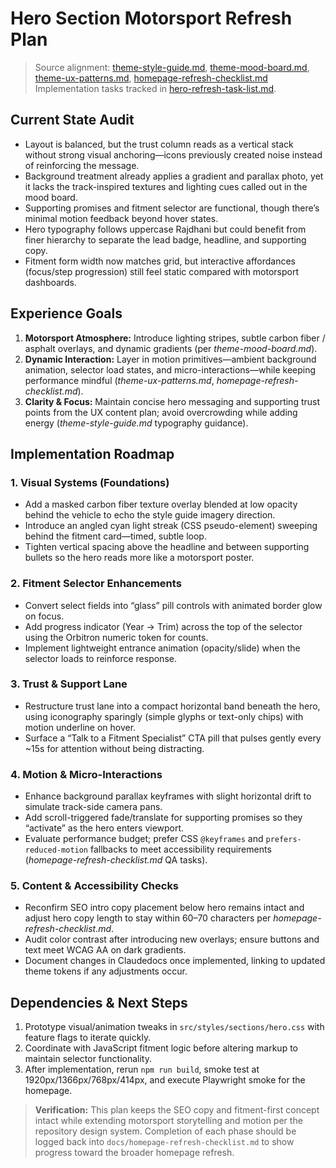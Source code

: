 # Hero Section Motorsport Refresh Plan

> Source alignment: [theme-style-guide.md](theme-style-guide.md), [theme-mood-board.md](theme-mood-board.md), [theme-ux-patterns.md](theme-ux-patterns.md), [homepage-refresh-checklist.md](homepage-refresh-checklist.md)  
> Implementation tasks tracked in [hero-refresh-task-list.md](hero-refresh-task-list.md).

## Current State Audit
- Layout is balanced, but the trust column reads as a vertical stack without strong visual anchoring—icons previously created noise instead of reinforcing the message.
- Background treatment already applies a gradient and parallax photo, yet it lacks the track-inspired textures and lighting cues called out in the mood board.
- Supporting promises and fitment selector are functional, though there’s minimal motion feedback beyond hover states.
- Hero typography follows uppercase Rajdhani but could benefit from finer hierarchy to separate the lead badge, headline, and supporting copy.
- Fitment form width now matches grid, but interactive affordances (focus/step progression) still feel static compared with motorsport dashboards.

## Experience Goals
1. **Motorsport Atmosphere:** Introduce lighting stripes, subtle carbon fiber / asphalt overlays, and dynamic gradients (per *theme-mood-board.md*).
2. **Dynamic Interaction:** Layer in motion primitives—ambient background animation, selector load states, and micro-interactions—while keeping performance mindful (*theme-ux-patterns.md*, *homepage-refresh-checklist.md*).
3. **Clarity & Focus:** Maintain concise hero messaging and supporting trust points from the UX content plan; avoid overcrowding while adding energy (*theme-style-guide.md* typography guidance).

## Implementation Roadmap

### 1. Visual Systems (Foundations)
- Add a masked carbon fiber texture overlay blended at low opacity behind the vehicle to echo the style guide imagery direction.
- Introduce an angled cyan light streak (CSS pseudo-element) sweeping behind the fitment card—timed, subtle loop.
- Tighten vertical spacing above the headline and between supporting bullets so the hero reads more like a motorsport poster.

### 2. Fitment Selector Enhancements
- Convert select fields into “glass” pill controls with animated border glow on focus.
- Add progress indicator (Year → Trim) across the top of the selector using the Orbitron numeric token for counts.
- Implement lightweight entrance animation (opacity/slide) when the selector loads to reinforce response.

### 3. Trust & Support Lane
- Restructure trust lane into a compact horizontal band beneath the hero, using iconography sparingly (simple glyphs or text-only chips) with motion underline on hover.
- Surface a “Talk to a Fitment Specialist” CTA pill that pulses gently every ~15s for attention without being distracting.

### 4. Motion & Micro-Interactions
- Enhance background parallax keyframes with slight horizontal drift to simulate track-side camera pans.
- Add scroll-triggered fade/translate for supporting promises so they “activate” as the hero enters viewport.
- Evaluate performance budget; prefer CSS `@keyframes` and `prefers-reduced-motion` fallbacks to meet accessibility requirements (*homepage-refresh-checklist.md* QA tasks).

### 5. Content & Accessibility Checks
- Reconfirm SEO intro copy placement below hero remains intact and adjust hero copy length to stay within 60–70 characters per *homepage-refresh-checklist.md*.
- Audit color contrast after introducing new overlays; ensure buttons and text meet WCAG AA on dark gradients.
- Document changes in Claudedocs once implemented, linking to updated theme tokens if any adjustments occur.

## Dependencies & Next Steps
1. Prototype visual/animation tweaks in `src/styles/sections/hero.css` with feature flags to iterate quickly.
2. Coordinate with JavaScript fitment logic before altering markup to maintain selector functionality.
3. After implementation, rerun `npm run build`, smoke test at 1920px/1366px/768px/414px, and execute Playwright smoke for the homepage.

> **Verification:** This plan keeps the SEO copy and fitment-first concept intact while extending motorsport storytelling and motion per the repository design system. Completion of each phase should be logged back into `docs/homepage-refresh-checklist.md` to show progress toward the broader homepage refresh.
